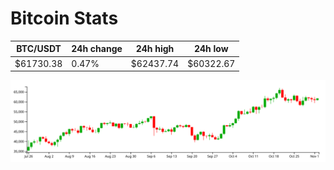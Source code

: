 # Bitcoin Stats

BTC/USDT|24h change|24h high|24h low|
|---|---|---|---|
|$61730.38|0.47%|$62437.74|$60322.67|

<img src="./chart.svg">
